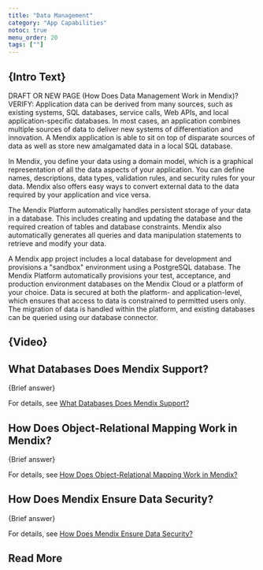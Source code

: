 ```yaml
---
title: "Data Management"
category: "App Capabilities"
notoc: true
menu_order: 20
tags: [""]
---
```


## {Intro Text}

DRAFT OR NEW PAGE (How Does Data Management Work in Mendix)? VERIFY: Application data can be derived from many sources, such as existing systems, SQL databases, service calls, Web APIs, and local application-specific databases. In most cases, an application combines multiple sources of data to deliver new systems of differentiation and innovation. A Mendix application is able to sit on top of disparate sources of data as well as store new amalgamated data in a local SQL database.

In Mendix, you define your data using a domain model, which is a graphical representation of all the data aspects of your application. You can define names, descriptions, data types, validation rules, and security rules for your data. Mendix also offers easy ways to convert external data to the data required by your application and vice versa.

The Mendix Platform automatically handles persistent storage of your data in a database. This includes creating and updating the database and the required creation of tables and database constraints. Mendix also automatically generates all queries and data manipulation statements to retrieve and modify your data.

A Mendix app project includes a local database for development and provisions a "sandbox" environment using a PostgreSQL database. The Mendix Platform automatically provisions your test, acceptance, and production environment databases on the Mendix Cloud or a platform of your choice. Data is secured at both the platform- and application-level, which ensures that access to data is constrained to permitted users only. The migration of data is handled within the platform, and existing databases can be queried using our database connector.

## {Video}

## What Databases Does Mendix Support?

{Brief answer}

For details, see [What Databases Does Mendix Support?](data-storage#database-support)

## How Does Object-Relational Mapping Work in Mendix?

{Brief answer}

For details, see [How Does Object-Relational Mapping Work in Mendix?](data-storage#object-relational-mapping)

## How Does Mendix Ensure Data Security?

{Brief answer}

For details, see [How Does Mendix Ensure Data Security?](data-security#ensure-data-security)

## Read More

